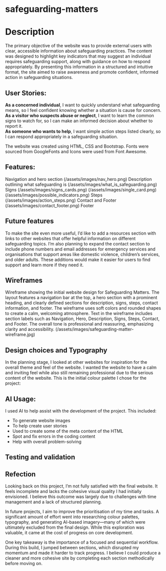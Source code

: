 # safeguarding-matters
# Description
The primary objective of the website was to provide external users with clear, accessible information about safeguarding practices. The content was designed to highlight key indicators that may suggest an individual requires safeguarding support, along with guidance on how to respond appropriately. By presenting this information in a structured and intuitive format, the site aimed to raise awareness and promote confident, informed action in safeguarding situations.

## User Stories:
**As a concerned individual**, I want to quickly understand what safeguarding means, so I feel confident knowing whether a situation is cause for concern.<br/>
**As a visitor who suspects abuse or neglect**, I want to learn the common signs to watch for, so I can make an informed decision about whether to report it.<br/>
**As someone who wants to help**, I want simple action steps listed clearly, so I can respond appropriately in a safeguarding situation.<br/>

The website was created using HTML, CSS and Bootstrap. Fonts were sourced from GoogleFonts and Icons were used from Font Awesome.

## Features:
Navigation and hero section
(/assets/images/nav_hero.png)
Description outlining what safeguarding is
(/assets/images/what_is_safeguarding.png)
Signs
(/assets/images/signs_cards.png)
(/assets/images/single_card.png)
(/assets/images/possible_indicators.png)
Steps
(/assets/images/action_steps.png)
Contact and Footer
(/assets/images/contact_footer.png)
Footer

## Future features
To make the site even more useful, I’d like to add a resources section with links to other websites that offer helpful information on different safeguarding topics. I’m also planning to expand the contact section to include phone numbers and email addresses for emergency services and organisations that support areas like domestic violence, children’s services, and older adults. These additions would make it easier for users to find support and learn more if they need it.

## Wireframes
Wireframe showing the initial website design for Safeguarding Matters. The layout features a navigation bar at the top, a hero section with a prominent heading, and clearly defined sections for description, signs, steps, contact information, and footer. The wireframe uses soft colors and rounded shapes to create a calm, welcoming atmosphere. Text in the wireframe includes section labels such as Navigation, Hero, Description, Signs, Steps, Contact, and Footer. The overall tone is professional and reassuring, emphasizing clarity and accessibility.
(/assets/images/safeguarding-matter-wireframe.jpg)


## Design choices and Typography 
In the planning stage, I looked at other websites for inspiration for the overall theme and feel of the website. I wanted the website to have a calm and inviting feel while also still remaining professional due to the serious content of the website. This is the initial colour palette I chose for the project:

## AI Usage:

I used AI to help assist with the development of the project. This included:
- To generate website images
- To help create user stories
- Used to create some of the meta content of the HTML
- Spot and fix errors in the coding content
- Help with overall problem-solving

## Testing and validation


## Refection
Looking back on this project, I’m not fully satisfied with the final website. It feels incomplete and lacks the cohesive visual quality I had initially envisioned. I believe this outcome was largely due to challenges with time management and a lack of structured planning.<br/>

In future projects, I aim to improve the prioritisation of my time and tasks. A significant amount of effort went into researching colour palettes, typography, and generating AI-based imagery—many of which were ultimately excluded from the final design. While this exploration was valuable, it came at the cost of progress on core development.<br/>

One key takeaway is the importance of a focused and sequential workflow. During this build, I jumped between sections, which disrupted my momentum and made it harder to track progress. I believe I could produce a cleaner and more cohesive site by completing each section methodically before moving on.